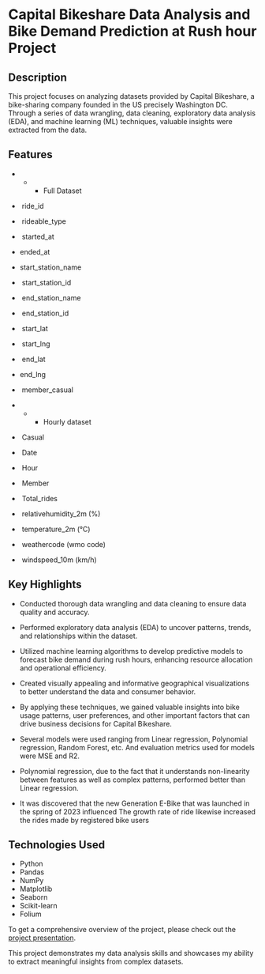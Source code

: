 ﻿# Capital Bikeshare Data Analysis and Bike Demand Prediction at Rush hour Project
## Description
This project focuses on analyzing datasets provided by Capital Bikeshare, a bike-sharing company founded in the US precisely Washington DC. Through a series of data wrangling, data cleaning, exploratory data analysis (EDA), and machine learning (ML) techniques, valuable insights were extracted from the data.

## Features
* * * Full Dataset
*  ride_id 
*  rideable_type       
*  started_at        
* ended_at          
* start_station_name  
*  start_station_id   
*  end_station_name    
*  end_station_id     
*  start_lat          
*  start_lng           
*  end_lat            
* end_lng            
*  member_casual

* * *  Hourly dataset
*  Casual                   
*  Date                   
*  Hour                   
*  Member                   
*  Total_rides             
*  relativehumidity_2m (%)  
*  temperature_2m (°C)      
*  weathercode (wmo code)  
*  windspeed_10m (km/h)    

## Key Highlights
+  Conducted thorough data wrangling and data cleaning to ensure data quality and accuracy.
* Performed exploratory data analysis (EDA) to uncover patterns, trends, and relationships within the dataset.
*  Utilized machine learning algorithms to develop predictive models to forecast bike demand during rush hours, enhancing resource allocation and operational efficiency.
*  Created visually appealing and informative geographical visualizations to better understand the data and consumer behavior.
*  By applying these techniques, we gained valuable insights into bike usage patterns, user preferences, and other important factors that can drive business decisions for Capital Bikeshare.
*  Several models were used ranging from Linear regression, Polynomial regression, Random Forest, etc. And evaluation metrics used for models were MSE and R2.
* Polynomial regression, due to the fact that it understands non-linearity between features as well as complex patterns, performed better than Linear regression.  

* It was discovered that the new Generation E-Bike that was launched  in the spring of 2023 influenced The growth rate of ride likewise increased the rides made by registered bike users

## Technologies Used
* Python
* Pandas
* NumPy
* Matplotlib
* Seaborn
* Scikit-learn
* Folium

To get a comprehensive overview of the project, please check out the  [project presentation](https://docs.google.com/presentation/d/1kvWOGQSZ04IUHdVVxFs-Db3Gg_gzNyMzIqazjzGdLbg/edit?usp=drive_link).

This project demonstrates my data analysis skills and showcases my ability to extract meaningful insights from complex datasets.
